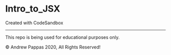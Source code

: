 # Intro_to_JSX
Created with CodeSandbox

-------------------------------------

This repo is being used for educational purposes only. 

:copyright: Andrew Pappas 2020, All Rights Reserved!
